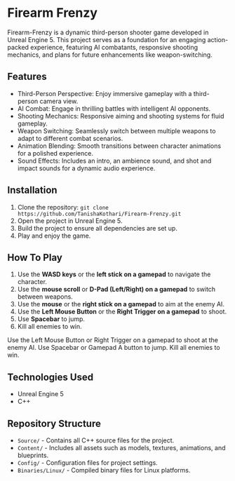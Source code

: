 # Firearm Frenzy
Firearm-Frenzy is a dynamic third-person shooter game developed in Unreal Engine 5. This project serves as a foundation for an engaging action-packed experience, featuring AI combatants, responsive shooting mechanics, and plans for future enhancements like weapon-switching.

## Features
- Third-Person Perspective: Enjoy immersive gameplay with a third-person camera view.
- AI Combat: Engage in thrilling battles with intelligent AI opponents.
- Shooting Mechanics: Responsive aiming and shooting systems for fluid gameplay.
- Weapon Switching: Seamlessly switch between multiple weapons to adapt to different combat scenarios.
- Animation Blending: Smooth transitions between character animations for a polished experience.
- Sound Effects: Includes an intro, an ambience sound, and shot and impact sounds for a dynamic audio experience.

## Installation
1. Clone the repository: ```git clone https://github.com/TanishaKothari/Firearm-Frenzy.git```
2. Open the project in Unreal Engine 5.
3. Build the project to ensure all dependencies are set up.
4. Play and enjoy the game.

## How To Play
1. Use the **WASD keys** or the **left stick on a gamepad** to navigate the character.
2. Use the **mouse scroll** or **D-Pad (Left/Right) on a gamepad** to switch between weapons.
3. Use the **mouse** or the **right stick on a gamepad** to aim at the enemy AI.
4. Use the **Left Mouse Button** or the **Right Trigger on a gamepad** to shoot.
5. Use **Spacebar** to jump.
6. Kill all enemies to win.


Use the Left Mouse Button or Right Trigger on a gamepad to shoot at the enemy AI.
Use Spacebar or Gamepad A button to jump.
Kill all enemies to win.

## Technologies Used
- Unreal Engine 5
- C++

## Repository Structure
- ```Source/``` - Contains all C++ source files for the project.
- ```Content/``` - Includes all assets such as models, textures, animations, and blueprints.
- ```Config/``` - Configuration files for project settings.
- ```Binaries/Linux/``` - Compiled binary files for Linux platforms.
